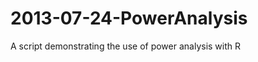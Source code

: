 2013-07-24-PowerAnalysis
========================

A script demonstrating the use of power analysis with R
